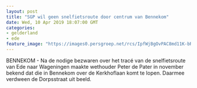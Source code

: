 ```yaml
---
layout: post
title: "SGP wil geen snelfietsroute door centrum van Bennekom"
date: Wed, 10 Apr 2019 18:07:00 GMT
categories: 
- gelderland 
- ede 
feature_image: "https://images0.persgroep.net/rcs/IpfWjBgOvPAC8md11K-bR1_jaSM/diocontent/145245665/_fitwidth/400/?appId=21791a8992982cd8da851550a453bd7f&quality=0.7"
---
```


BENNEKOM - Na de nodige bezwaren over het tracé van de snelfietsroute van Ede naar Wageningen maakte wethouder Peter de Pater in november bekend dat die in Bennekom over de Kerkhoflaan komt te lopen. Daarmee verdween de Dorpsstraat uit beeld.
